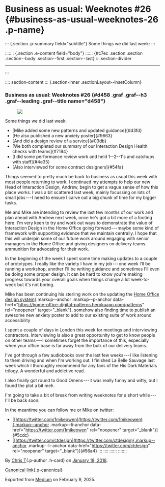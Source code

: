 <div>

# Business as usual: Weeknotes #26 {#business-as-usual-weeknotes-26 .p-name}

</div>

::: {.section .p-summary field="subtitle"}
Some things we did last week:
:::

::::::: {.section .e-content field="body"}
:::::: {#c7ec .section .section .section--body .section--first .section--last}
::: section-divider

------------------------------------------------------------------------
:::

:::: section-content
::: {.section-inner .sectionLayout--insetColumn}
### Business as usual: Weeknotes #26 {#d458 .graf .graf--h3 .graf--leading .graf--title name="d458"}

<figure id="89d2" class="graf graf--figure graf-after--h3">
<img
src="https://cdn-images-1.medium.com/max/800/1*GHBhyKi2Wzl_Ovla_-B4uQ.gif"
class="graf-image" data-image-id="1*GHBhyKi2Wzl_Ovla_-B4uQ.gif"
data-width="600" data-height="255" />
</figure>

Some things we did last week:

-   [Mike added some new patterns and updated guidance]{#d3fd}
-   [He also published a new anxiety poster]{#9663}
-   [And did a design review of a service]{#03db}
-   [We both completed our summary of our Interaction Design Health
    checks with teams]{#7184}
-   [I did some performance review work and held 1--2--1's and catchups
    with staff]{#4e35}
-   [Also interviewed for some contract designers]{#54fa}

Things seemed to pretty much be back to business as usual this week with
most people returning to work. I continued my attempts to help our new
Head of Interaction Design, Andrew, begin to get a vague sense of how
this place works. I was a bit scattered last week, mainly focussing on
lots of small jobs --- I need to ensure I carve out a big chunk of time
for my bigger tasks.

Me and Mike are intending to review the last few months of our work and
plan ahead with Andrew next week, once he's got a bit more of a footing
here. I'm very keen to try and work out ways to demonstrate the value of
Interaction Design in the Home Office going forward --- maybe some kind
of framework with supporting evidence that we maintain centrally. I hope
that this will underpin some of our future work around engaging with
senior managers in the Home Office and giving designers on delivery
teams ammunition for advocating for their work.

In the beginning of the week I spent some time making updates to a
couple of prototypes. I really like the variety I have in my job --- one
week I'll be running a workshop, another I'll be writing guidance and
sometimes I'll even be doing some proper design. It can be hard to know
you're making progress towards your overall goals when things change a
lot week-to-week but it's not boring.

Mike has been continuing his sterling work on the updating the [Home
Office design
system](https://home-office-digital-patterns.herokuapp.com/patterns){.markup--anchor
.markup--p-anchor
data-href="https://home-office-digital-patterns.herokuapp.com/patterns"
rel="noopener" target="_blank"}, somehow also finding time to publish an
awesome new anxiety poster to add to our existing suite of work around
accessibility

<figure id="0aa0" class="graf graf--figure graf--iframe graf-after--p">
<blockquote>
<a href="https://twitter.com/1mikeowen/status/951491476265013248"></a>
</blockquote>
</figure>

I spent a couple of days in London this week for meetings and
interviewing contractors. Interviewing is also a great opportunity to
get to know people on other teams --- I sometimes forget the importance
of this, especially when your office base is far away from the bulk of
our delivery teams.

I've got through a few audiobooks over the last few weeks --- I like
listening to them driving and when I'm working out. I finished La Belle
Sauvage last week which I thoroughly recommend for any fans of the His
Dark Materials trilogy. A wonderful and addictive read.

I also finally got round to Good Omens --- it was really funny and
witty, but I found the plot a bit meh.

I'm going to take a bit of break from writing weeknotes for a short
while --- I'll be back soon.

In the meantime you can follow me or Mike on twitter:

-   [[https://twitter.com/1mikeowen](https://twitter.com/1mikeowen){.markup--anchor
    .markup--li-anchor data-href="https://twitter.com/1mikeowen"
    rel="noopener" target="_blank"}]{#5cdc}
-   [[https://twitter.com/ctdesign](https://twitter.com/ctdesign){.markup--anchor
    .markup--li-anchor data-href="https://twitter.com/ctdesign"
    rel="noopener" target="_blank"}]{#56a4}
:::
::::
::::::
:::::::

By [Chris T](https://medium.com/@ctdesign){.p-author .h-card} on
[January 18, 2018](https://medium.com/p/4526e3b295c6).

[Canonical
link](https://medium.com/@ctdesign/business-as-usual-weeknotes-26-4526e3b295c6){.p-canonical}

Exported from [Medium](https://medium.com) on February 9, 2025.
